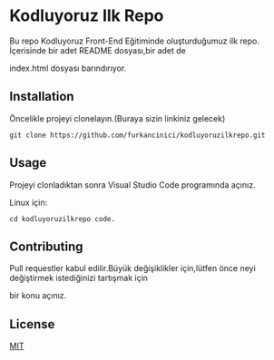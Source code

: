 
# Kodluyoruz Ilk Repo

Bu repo Kodluyoruz Front-End Eğitiminde oluşturduğumuz ilk repo. İçerisinde bir adet README dosyası,bir adet de 

index.html dosyası barındırıyor.

## Installation

Öncelikle projeyi clonelayın.(Buraya sizin linkiniz gelecek)

`git clone https://github.com/furkancinici/kodluyoruzilkrepo.git`

## Usage

Projeyi clonladıktan sonra Visual Studio Code programında açınız.

Linux için:

`cd kodluyoruzilkrepo
 code.`

## Contributing

Pull requestler kabul edilir.Büyük değişiklikler için,lütfen önce neyi değiştirmek istediğinizi tartışmak için

bir konu açınız.

## License

[MIT](https://choosealicense.com/licenses/mit/)


